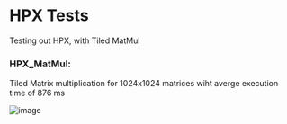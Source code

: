 # HPX Tests
Testing out HPX, with Tiled MatMul 

### HPX_MatMul:
  Tiled Matrix multiplication for 1024x1024 matrices wiht averge execution time of 876 ms

  ![image](https://github.com/user-attachments/assets/0c0792ad-56f4-497d-810f-9333af155c54)

